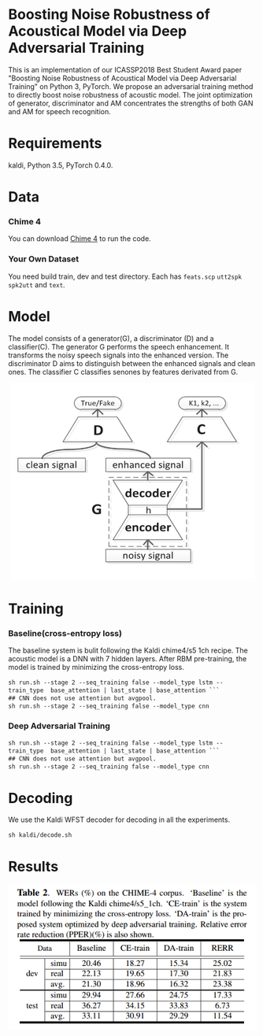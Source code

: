 # Boosting Noise Robustness of Acoustical Model via Deep Adversarial Training

This is an implementation of our ICASSP2018 Best Student Award paper "Boosting Noise Robustness of Acoustical Model via Deep Adversarial Training" 
on Python 3, PyTorch. We propose an adversarial training method to directly boost noise robustness of acoustic model. The joint 
optimization of generator, discriminator and AM concentrates the strengths of both GAN and AM for speech recognition. 

# Requirements
kaldi, Python 3.5, PyTorch 0.4.0.

# Data
### Chime 4
You can download [Chime 4](http://spandh.dcs.shef.ac.uk/chime_challenge/chime2016/) to run the code.

### Your Own Dataset
You need build train, dev and test directory. Each has ```feats.scp``` ```utt2spk``` ```spk2utt``` and ```text```. 

# Model

The model consists of a generator(G), a discriminator (D) and a classifier(C). The generator G performs the speech enhancement. It transforms the noisy speech signals into the enhanced version. The discriminator D aims to distinguish between the enhanced signals and clean ones. The classifier C classifies senones by features derivated from G. 

<div align="center">
<img src="https://github.com/bliunlpr/gan_torch/blob/master/fig/adn.jpg"  height="400" width="495">
</div>


# Training

### Baseline(cross-entropy loss)
The baseline system is bulit following the Kaldi chime4/s5 1ch recipe. The acoustic model is a DNN with 7 hidden layers. 
After RBM pre-training, the model is trained by minimizing the cross-entropy loss.

```
sh run.sh --stage 2 --seq_training false --model_type lstm --train_type  base_attention | last_state | base_attention ```   
## CNN does not use attention but avgpool.
sh run.sh --stage 2 --seq_training false --model_type cnn 
```

### Deep Adversarial Training
```
sh run.sh --stage 2 --seq_training false --model_type lstm --train_type  base_attention | last_state | base_attention ```   
## CNN does not use attention but avgpool.
sh run.sh --stage 2 --seq_training false --model_type cnn 
```

# Decoding
We use the Kaldi WFST decoder for decoding in all the experiments.
```
sh kaldi/decode.sh  

```

# Results
<div align="center">
<img src="https://github.com/bliunlpr/gan_torch/blob/master/fig/result.png"  >
</div>
